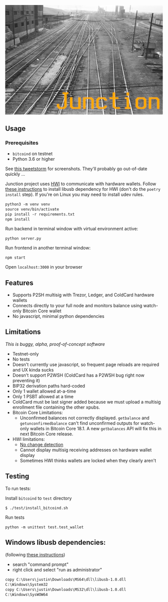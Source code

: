 ![image](./logo.png)

## Usage

### Prerequisites

* `bitcoind` on testnet
* Python 3.6 or higher

See [this tweetstorm](https://twitter.com/_JustinMoon_/status/1166905722325667841?s=20) for screenshots. They'll probably go out-of-date quickly ...

Junction project uses [HWI](https://github.com/bitcoin-core/HWI) to communicate with hardware wallets. Follow [these instructions](https://github.com/bitcoin-core/HWI#prerequisites) to install libusb dependency for HWI (don't do the `poetry install` step). If you're on Linux you may need to install udev rules.

```
python3 -m venv venv
source venv/bin/activate
pip install -r requirements.txt
npm install
```

Run backend in terminal window with virtual environment active:

```
python server.py
```

Run frontend in another terminal window:

```
npm start
```

Open `localhost:3000` in your browser

## Features

- Supports P2SH multisig with Trezor, Ledger, and ColdCard hardware wallets
- Connects directly to your full node and monitors balance using watch-only Bitcoin Core wallet
- No javascript, minimal python dependencies

## Limitations

_This is buggy, alpha, proof-of-concept software_

- Testnet-only
- No tests
- Doesn't currently use javascript, so frequent page reloads are required and UX kinda sucks
- Doesn't support P2WSH (ColdCard has a P2WSH bug right now preventing it)
- BIP32 derivation paths hard-coded
- Only 1 wallet allowed at-a-time
- Only 1 PSBT allowed at a time
- ColdCard must be last signer added because we must upload a multisig enrollment file containing the other xpubs.
- Bitcoin Core Limitations:
    - Unconfirmed balances not correctly displayed. `getbalance` and `getunconfirmedbalance` can't find unconfirmed outputs for watch-only wallets in Bitcoin Core 18.1. A new `getbalances` API will fix this in next Bitcoin Core release.
- HWI limitations:
    - [No change detection](https://github.com/bitcoin-core/HWI/issues/170#issuecomment-491843963)
    - Cannot display multisig receiving addresses on hardware wallet display
    - Sometimes HWI thinks wallets are locked when they clearly aren't

## Testing

To run tests:

Install `bitcoind` to `test` directory

```
$ ./test/install_bitcoind.sh
```

Run tests

```
python -m unittest test.test_wallet
```

## Windows libusb dependencies:

(following [these instructions](https://nfcpy.readthedocs.io/en/latest/topics/get-started.html#installationS))
- search "command prompt"
- right click and select "run as administrator"

```
copy C:\Users\justin\Downloads\MS64\dll\libusb-1.0.dll C:\Windows\System32
copy C:\Users\justin\Downloads\MS32\dll\libusb-1.0.dll C:\Windows\SysWOW64
```